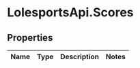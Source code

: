 # LolesportsApi.Scores

## Properties
Name | Type | Description | Notes
------------ | ------------- | ------------- | -------------
